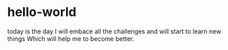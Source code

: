 # hello-world
today is the day
I will embace all the challenges
and will start to learn new things
Which will help me to become better.
